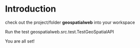 # Introduction #

check out the project/folder **geospatialweb** into your workspace

Run the test
geospatialweb.src.test.TestGeoSpatialAPI

You are all set!